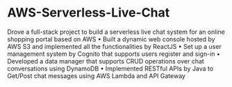 # AWS-Serverless-Live-Chat
Drove a full-stack project to build a serverless live chat system for an online shopping portal based on AWS 
•	Built a dynamic web console hosted by AWS S3 and implemented all the functionalities by ReactJS
•	Set up a user management system by Cognito that supports users register and sign-in
•	Developed a data manager that supports CRUD operations over chat conversations using DynamoDB
•	Implemented RESTful APIs by Java to Get/Post chat messages using AWS Lambda and API Gateway
